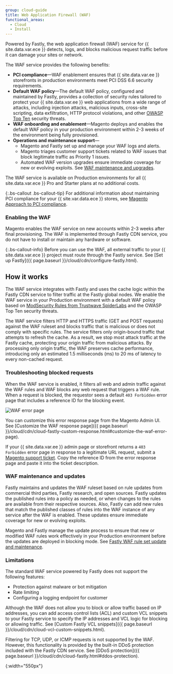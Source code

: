 ```yaml
---
group: cloud-guide
title: Web Application Firewall (WAF)
functional_areas:
  - Cloud
  - Install
---
```


Powered by Fastly, the web application firewall (WAF) service for {{ site.data.var.ece }} detects, logs, and blocks malicious request traffic before it can damage your sites or network.

The WAF service provides the following benefits:

-  **PCI compliance**—WAF enablement ensures that {{ site.data.var.ee }} storefronts in production environments meet PCI DSS 6.6 security requirements.
-  **Default WAF policy**—The default WAF policy, configured and maintained by Fastly, provides a collection of security rules tailored to protect your {{ site.data.var.ee }} web applications from a wide range of attacks, including injection attacks, malicious inputs, cross-site scripting, data exfiltration, HTTP protocol violations, and other [OWASP Top Ten](https://www.owasp.org/index.php/Top_Ten) security threats.
-  **WAF onboarding and enablement**—Magento deploys and enables the default WAF policy in your production environment within 2-3 weeks of the environment being fully provisioned.
-  **Operations and maintenance support**—
   -  Magento and Fastly set up and manage your WAF logs and alerts.
   -  Magento triages customer support tickets related to WAF issues that block legitimate traffic as Priority 1 issues.
   -  Automated WAF version upgrades ensure immediate coverage for new or evolving exploits. See [WAF maintenance and upgrades](#waf-maintenance-and-updates).

The WAF service is available on Production environments for all {{ site.data.var.ece }} Pro and Starter plans at no additional costs.

{:.bs-callout .bs-callout-tip}
For additional information about maintaining PCI compliance for your {{ site.var.data.ece }} stores, see [Magento Approach to PCI compliance](https://magento.com/pci-compliance).

### Enabling the WAF

Magento enables the WAF service on new accounts within 2-3 weeks after final provisioning. The WAF is implemented through Fastly CDN service, you do not have to install or maintain any hardware or software.

{:.bs-callout-info}
Before you can use the WAF, all external traffic to your {{ site.data.var.ece }} project must route through the Fastly service. See [Set up Fastly]({{ page.baseurl }}/cloud/cdn/configure-fastly.html).

## How it works

The WAF service integrates with Fastly and uses the cache logic within the Fastly CDN
service to filter traffic at the Fastly global nodes. We enable the WAF service in your Production environment with a default WAF policy based on [ModSecurity Rules from Trustwave SpiderLabs](https://www.modsecurity.org/rules.html) and the OWASP Top Ten security threats.

The WAF service filters HTTP and HTTPS traffic (GET and POST requests) against the WAF ruleset and blocks traffic that is malicious or does not comply with specific rules. The service filters only origin-bound traffic that attempts to refresh the cache. As a result, we stop most attack traffic at the Fastly cache, protecting your origin traffic from malicious attacks. By processing only origin traffic, the WAF preserves cache performance, introducing only an estimated 1.5 milliseconds (ms) to 20 ms of latency to every non-cached request.

### Troubleshooting blocked requests

When the WAF service is enabled, it filters all web and admin traffic against the WAF rules and WAF blocks any web request that triggers a WAF rule. When a request is blocked, the requestor sees a default `403 Forbidden` error page that includes a reference ID for the blocking event.

![WAF error page]

You can customize this error response page from the Magento Admin UI. See [Customize the WAF response page]({{ page.baseurl }}/cloud/cdn/cloud-fastly-custom-response.html#customize-the-waf-error-page).

If your {{ site.data.var.ee }} admin page or storefront returns a `403 Forbidden` error page in response to a legitimate URL request, submit a [Magento support ticket](https://support.magento.com/hc/en-us/articles/360000913794#submit-ticket). Copy the reference ID from the error response page and paste it into the ticket description.

### WAF maintenance and updates

Fastly maintains and updates the WAF ruleset based on rule updates from commercial third parties, Fastly research, and open sources. Fastly updates the published rules into a policy as needed, or when changes to the rules are available from their respective sources. Also, Fastly can add new rules that match the published classes of rules into the WAF instance of any service after the WAF is enabled. These updates ensure immediate coverage for new or evolving exploits.

Magento and Fastly manage the update process to ensure that new or modified WAF rules work effectively in your Production environment before the updates are deployed in blocking mode. See [Fastly WAF rule set update and maintenance](https://docs.fastly.com/guides/web-application-firewall/fastly-waf-rule-set-updates-maintenance).

### Limitations

The standard WAF service powered by Fastly does not support the following features:

-  Protection against malware or bot mitigation
-  Rate limiting
-  Configuring a logging endpoint for customer

Although the WAF does not allow you to block or allow traffic based on IP addresses, you can add access control lists (ACL) and custom VCL snippets to your Fastly service to specify the IP addresses and VCL logic for blocking or allowing traffic. See [Custom Fastly VCL snippets]({{ page.baseurl }}/cloud/cdn/cloud-vcl-custom-snippets.html).

Filtering for TCP, UDP, or ICMP requests is not supported by the WAF. However, this functionality is provided by the built-in DDoS protection included with the Fastly CDN service. See [DDoS protection]({{ page.baseurl }}/cloud/cdn/cloud-fastly.html#ddos-protection).

[WAF error page]: {{site.baseurl}}/common/images/cloud/cloud-fastly-waf-403-error.png
{:width="550px"}